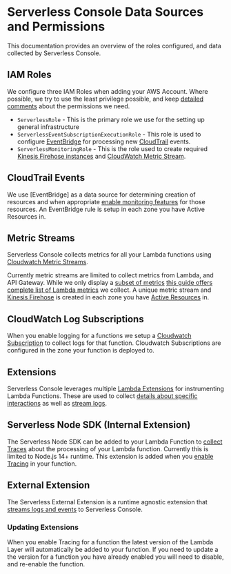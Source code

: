 <!--
title: Serverless Console Data Sources
menuText:   Serverless Console Data Sources
description:  Serverless Console Data Sources
menuOrder: 5
-->

#   Serverless Console Data Sources and Permissions
This documentation provides an overview of the roles configured, and data collected
by Serverless Console. 

## IAM Roles
We configure three IAM Roles when adding your AWS Account. Where possible, we try to 
use the least privilege possible, and keep [detailed comments](../../instrumentation/aws/iam-role-cfn-template.yaml) about the permissions we need.

* `ServerlessRole` - This is the primary role we use for the setting up general infrastructure
*  `ServerlessEventSubscriptionExecutionRole` - This role is used to configure [EventBridge](../glossary.md#EventBridge) for processing new [CloudTrail](../glossary.md#cloudtrail) events.
* `ServerlessMonitoringRole` - This is the role used to create required [Kinesis Firehose instances](../glossary.md#kinesis-firehose) and [CloudWatch Metric Stream](../glossary.md#cloudwatch-metric-stream).

## CloudTrail Events
We use [EventBridge] as a data source for determining creation of resources and when appropriate
[enable monitoring features](./enable-monitoring-features.md) for those resources. An EventBridge rule is setup in each zone you have Active Resources in. 

## Metric Streams
Serverless Console collects metrics for all your Lambda functions using
[Cloudwatch Metric Streams](https://aws.amazon.com/blogs/aws/cloudwatch-metric-streams-send-aws-metrics-to-partners-and-to-your-apps-in-real-time/). 

Currently metric streams are limited to collect metrics from Lambda, and API Gateway. While we only display a [subset of metrics](../product/metrics.md) [this guide offers complete list of Lambda metrics](https://docs.aws.amazon.com/lambda/latest/dg/monitoring-metrics.html) we collect. A unique metric stream and [Kinesis Firehose](../glossary.md#kinesis-firehose) is created in each zone you have [Active Resources](../glossary.md#active-resource) in. 

## CloudWatch Log Subscriptions
When you enable logging for a functions we setup a [Cloudwatch Subscription](https://docs.aws.amazon.com/AmazonCloudWatch/latest/logs/Subscriptions.html) to collect logs
for that function. Cloudwatch Subscriptions are configured in the zone your function is deployed to. 

## Extensions
Serverless Console leverages multiple [Lambda Extensions](../glossary.md#serverless-extension) for instrumenting Lambda Functions. These are used to collect [details about specific interactions](./enable-monitoring-features.md#enabling-traces) as well as [stream logs](./enable-monitoring-features.md#enabling-dev-mode).

## Serverless Node SDK (Internal Extension)
The Serverless Node SDK can be added to your Lambda Function to [collect Traces](./enable-monitoring-features.md#enabling-traces) about the processing of your Lambda function. Currently this is limited to Node.js 14+ runtime. This extension is added when you [enable Tracing](./enable-monitoring-features.md#enabling-traces) in your function. 

## External Extension
The Serverless External Extension is a runtime agnostic extension that [streams logs and events](./enable-monitoring-features.md#enabling-dev-mode) to Serverless Console. 


### Updating Extensions
When you enable Tracing for a function the latest version of the Lambda Layer will automatically
be added to your function. If you need to update a the version for a function you have already enabled you will need to disable, and re-enable the function.     